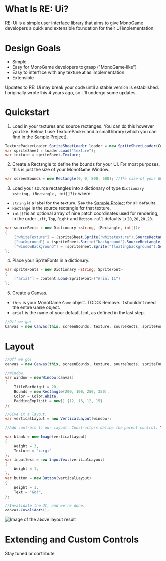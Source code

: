 # What Is RE: Ui?

RE: Ui is a simple user interface library that aims to give MonoGame developers a quick and extensible foundation for their UI implementation. 

# Design Goals
- Simple
- Easy for MonoGame developers to grasp ("MonoGame-like")
- Easy to interface with any texture atlas implementation
- Extensible

Updates to RE: Ui may break your code until a stable version is established. I originally wrote this 4 years ago, so it'll undergo some updates.

#  Quickstart

1. Load in your textures and source rectanges. You can do this however you like. Below, I use TexturePacker and a small library (which you can find in the [Sample Project](/Sample/Game.Desktop/Game.cs)).
```csharp 
TexturePackerLoader.SpriteSheetLoader loader = new SpriteSheetLoader(Content);
var spriteSheet = loader.Load("texture");
var texture = spriteSheet.Texture;
```
2. Create a Rectangle to define the bounds for your UI. For most purposes, this is just the size of your MonoGame Window.
```csharp
var screenBounds = new Rectangle(0, 0, 800, 600); //The size of your GUI. This is usually just the window size.
```
3. Load your source rectangles into a dictionary of type `Dictionary <string, (Rectangle, int[]?)>` where:
- `string` is a label for the texture. See the [Sample Project](/Sample/Game.Desktop/Game.cs) for all defaults.
 - `Rectange` is the source rectangle for that texture.
 - `int[]?`is an optional array of nine patch coordinates used for rendering, in the order `Left`, `Top`, `Right` and `Bottom`. `null` defaults to `20,20,20,20`.
```csharp
var sourceRects = new Dictionary <string, (Rectangle, int[])>
{
    ["whiteTexture"] = (spriteSheet.Sprite("whitetexture").SourceRectangle, null),
    ["background"] = (spriteSheet.Sprite("background").SourceRectangle, null),
    ["windowBackground"] = (spriteSheet.Sprite("floatingbackground").SourceRectangle, new[] {20,30,20,20})
};
```
4. Place your SpriteFonts in a dictionary.
```csharp
var spriteFonts = new Dictionary <string, SpriteFont> 
{
    ["arial"] = Content.Load<SpriteFont>("Arial 11")
};
```
5. Create a Canvas. 
 - `this` is your MonoGame `Game` object. TODO: Remove. It shouldn't need the entire Game object.
 - `arial` is the name of your default font, as defined in the last step.
```csharp
//Off we go!
Canvas = new Canvas(this, screenBounds, texture, sourceRects, spriteFonts, "arial");
```
# Layout

```csharp
//Off we go!
canvas = new Canvas(this, screenBounds, texture, sourceRects, spriteFonts, "arial");

//Window.
var window = new Window(canvas)
{
    TitleBarHeight = 20,
    Bounds = new Rectangle(200, 100, 250, 350),
    Color = Color.White,
    PaddingExplicit = new[] {12, 16, 12, 15}
};

//Give it a layout.
var verticalLayout = new VerticalLayout(window);

//Add controls to our layout. Constructors define the parent control. TODO: Replace with a parent method. Why did I do this?

var blank = new Image(verticalLayout)
{
    Weight = 3,
    Texture = "corgi"
};
var inputText = new InputText(verticalLayout)
{
    Weight = 1,
};
var button = new Button(verticalLayout)
{
    Weight = 1,
    Text = "Go!",
};

//Invalidate the UI, and we're done.
canvas.Invalidate();

```

![Image of the above layout result](/layout.png)



# Extending and Custom Controls
Stay tuned or contribute